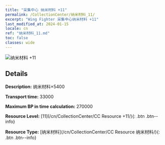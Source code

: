 ```yaml
---
title: "采集中心 纳米材料 +11"
permalink: /CollectionCenter/纳米材料_11/
excerpt: "Wing Fighter 采集中心纳米材料 +11"
last_modified_at: 2024-01-15
locale: cn
ref: "纳米材料_11.md"
toc: false
classes: wide
---
```



![纳米材料 +11](/images/cc/CC_纳米材料_6.png)

## Details

  **Description:** 纳米材料×5400

  **Transport time:** 33000

  **Maximum BP in time calculation:** 270000

  **Resource Level:** [11](/cn/CollectionCenter/CC Resource +11/){: .btn .btn--info}

  **Resource Type:** [纳米材料](/cn/CollectionCenter/CC Resource 纳米材料/){: .btn .btn--info}

